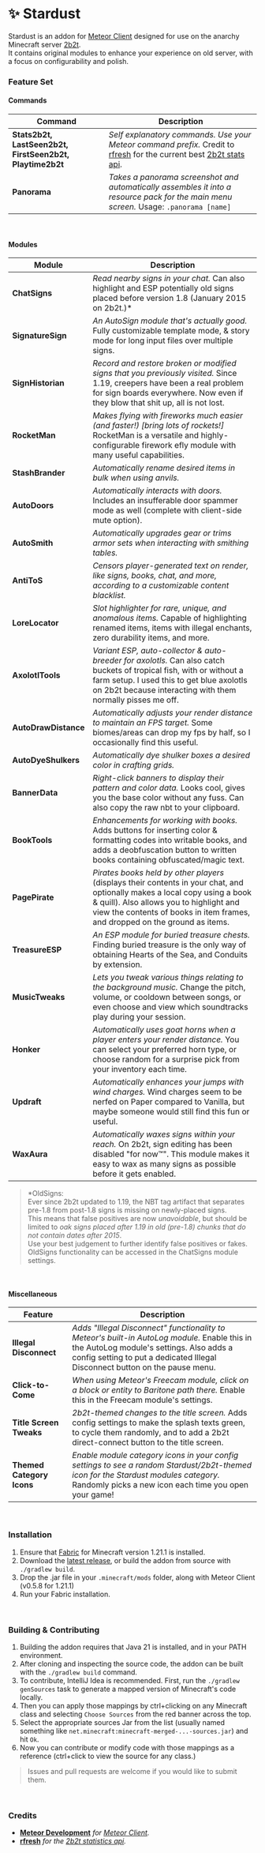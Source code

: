 # ✨ Stardust

Stardust is an addon for [Meteor Client](https://meteorclient.com) designed for use on the
anarchy Minecraft server [2b2t](https://2b2t.org).<br>
It contains original modules to enhance your experience on old server, with a focus on configurability and polish.

### Feature Set
#### Commands

| Command                                                  | Description                                                                                                                                                             |
|----------------------------------------------------------|-------------------------------------------------------------------------------------------------------------------------------------------------------------------------|
| **Stats2b2t, LastSeen2b2t, FirstSeen2b2t, Playtime2b2t** | *Self explanatory commands. Use your Meteor command prefix.* Credit to [rfresh](https://github.com/rfresh2) for the current best [2b2t stats api](https://api.2b2t.vc). |
| **Panorama**                                             | *Takes a panorama screenshot and automatically assembles it into a resource pack for the main menu screen.* Usage: `.panorama [name]`                                   |

<br>

#### Modules
| Module               | Description                                                                                                                                                                                                                                           |
|----------------------|-------------------------------------------------------------------------------------------------------------------------------------------------------------------------------------------------------------------------------------------------------|
| **ChatSigns**        | *Read nearby signs in your chat.* Can also highlight and ESP potentially old signs placed before version 1.8 (January 2015 on 2b2t.)*                                                                                                                 |
| **SignatureSign**    | *An AutoSign module that's actually good.* Fully customizable template mode, & story mode for long input files over multiple signs.                                                                                                                   |
| **SignHistorian**    | *Record and restore broken or modified signs that you previously visited.* Since 1.19, creepers have been a real problem for sign boards everywhere. Now even if they blow that shit up, all is not lost.                                             |
| **RocketMan**        | *Makes flying with fireworks much easier (and faster!) \[bring lots of rockets!\]* RocketMan is a versatile and highly-configurable firework efly module with many useful capabilities.                                                               |
| **StashBrander**     | *Automatically rename desired items in bulk when using anvils.*                                                                                                                                                                                       |
| **AutoDoors**        | *Automatically interacts with doors.* Includes an insufferable door spammer mode as well (complete with client-side mute option).                                                                                                                     |
| **AutoSmith**        | *Automatically upgrades gear or trims armor sets when interacting with smithing tables.*                                                                                                                                                              |
| **AntiToS**          | *Censors player-generated text on render, like signs, books, chat, and more, according to a customizable content blacklist.*                                                                                                                          |
| **LoreLocator**      | *Slot highlighter for rare, unique, and anomalous items.* Capable of highlighting renamed items, items with illegal enchants, zero durability items, and more.                                                                                        |
| **AxolotlTools**     | *Variant ESP, auto-collector & auto-breeder for axolotls.* Can also catch buckets of tropical fish, with or without a farm setup. I used this to get blue axolotls on 2b2t because interacting with them normally pisses me off.                      |
| **AutoDrawDistance** | *Automatically adjusts your render distance to maintain an FPS target.* Some biomes/areas can drop my fps by half, so I occasionally find this useful.                                                                                                |
| **AutoDyeShulkers**  | *Automatically dye shulker boxes a desired color in crafting grids.*                                                                                                                                                                                  |
| **BannerData**       | *Right-click banners to display their pattern and color data.* Looks cool, gives you the base color without any fuss. Can also copy the raw nbt to your clipboard.                                                                                    |
| **BookTools**        | *Enhancements for working with books.* Adds buttons for inserting color & formatting codes into writable books, and adds a deobfuscation button to written books containing obfuscated/magic text.                                                    |
| **PagePirate**       | *Pirates books held by other players* (displays their contents in your chat, and optionally makes a local copy using a book & quill). Also allows you to highlight and view the contents of books in item frames, and dropped on the ground as items. |
| **TreasureESP**      | *An ESP module for buried treasure chests.* Finding buried treasure is the only way of obtaining Hearts of the Sea, and Conduits by extension.                                                                                                        |
| **MusicTweaks**      | *Lets you tweak various things relating to the background music.* Change the pitch, volume, or cooldown between songs, or even choose and view which soundtracks play during your session.                                                            |
| **Honker**           | *Automatically uses goat horns when a player enters your render distance.* You can select your preferred horn type, or choose random for a surprise pick from your inventory each time.                                                               |
| **Updraft**          | *Automatically enhances your jumps with wind charges.* Wind charges seem to be nerfed on Paper compared to Vanilla, but maybe someone would still find this fun or useful.                                                                            |
| **WaxAura**          | *Automatically waxes signs within your reach.* On 2b2t, sign editing has been disabled "for now™". This module makes it easy to wax as many signs as possible before it gets enabled.                                                                 |

>*OldSigns: <br>
Ever since 2b2t updated to 1.19, the NBT tag artifact that separates pre-1.8 from post-1.8 signs is missing on newly-placed signs.<br>
This means that false positives are now *unavoidable*, but should be limited to *oak signs placed after 1.19 in old (pre-1.8) chunks that do not contain dates after 2015*.<br>
Use your best judgement to further identify false positives or fakes.<br>
OldSigns functionality can be accessed in the ChatSigns module settings. 

<br>

#### Miscellaneous

| Feature                   | Description                                                                                                                                                                                                             |
|---------------------------|-------------------------------------------------------------------------------------------------------------------------------------------------------------------------------------------------------------------------|
| **Illegal Disconnect**    | *Adds "Illegal Disconnect" functionality to Meteor's built-in AutoLog module.* Enable this in the AutoLog module's settings. Also adds a config setting to put a dedicated Illegal Disconnect button on the pause menu. |
| **Click-to-Come**         | *When using Meteor's Freecam module, click on a block or entity to Baritone path there.* Enable this in the Freecam module's settings.                                                                                  |
| **Title Screen Tweaks**   | *2b2t-themed changes to the title screen.* Adds config settings to make the splash texts green, to cycle them randomly, and to add a 2b2t direct-connect button to the title screen.                                    |
| **Themed Category Icons** | *Enable module category icons in your config settings to see a random Stardust/2b2t-themed icon for the Stardust modules category.* Randomly picks a new icon each time you open your game!                             |

<br>

### Installation

1. Ensure that [Fabric](https://fabricmc.net) for Minecraft version 1.21.1 is installed.
2. Download the [latest release](https://github.com/0xTas/stardust/releases/latest), or build the addon from source with `./gradlew build`.
3. Drop the .jar file in your `.minecraft/mods` folder, along with Meteor Client (v0.5.8 for 1.21.1)
4. Run your Fabric installation.
<br>

### Building & Contributing

1. Building the addon requires that Java 21 is installed, and in your PATH environment.
2. After cloning and inspecting the source code, the addon can be built with the `./gradlew build` command.
3. To contribute, IntelliJ Idea is recommended. First, run the `./gradlew genSources` task to generate a mapped version of Minecraft's code locally.
4. Then you can apply those mappings by ctrl+clicking on any Minecraft class and selecting `Choose Sources` from the red banner across the top.
5. Select the appropriate sources Jar from the list (usually named something like `net.minecraft:minecraft-merged-...-sources.jar`) and hit `Ok`.
6. Now you can contribute or modify code with those mappings as a reference (ctrl+click to view the source for any class.)

>Issues and pull requests are welcome if you would like to submit them.
<br>

### Credits
- [**Meteor Development**](https://github.com/MeteorDevelopment) *for [Meteor Client](https://meteorclient.com).*
- [**rfresh**](https://github.com/rfresh2) *for the [2b2t statistics api](https://api.2b2t.vc).*
